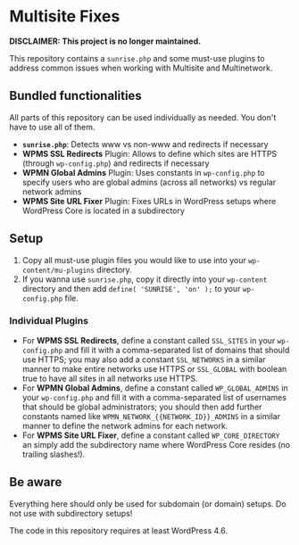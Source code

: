 # Multisite Fixes

**DISCLAIMER: This project is no longer maintained.**

This repository contains a `sunrise.php` and some must-use plugins to address common issues when working with Multisite and Multinetwork.

## Bundled functionalities

All parts of this repository can be used individually as needed. You don't have to use all of them.

* **`sunrise.php`**: Detects www vs non-www and redirects if necessary
* **WPMS SSL Redirects** Plugin: Allows to define which sites are HTTPS (through `wp-config.php`) and redirects if necessary
* **WPMN Global Admins** Plugin: Uses constants in `wp-config.php` to specify users who are global admins (across all networks) vs regular network admins
* **WPMS Site URL Fixer** Plugin: Fixes URLs in WordPress setups where WordPress Core is located in a subdirectory

## Setup

1. Copy all must-use plugin files you would like to use into your `wp-content/mu-plugins` directory.
2. If you wanna use `sunrise.php`, copy it directly into your `wp-content` directory and then add `define( 'SUNRISE', 'on' );` to your `wp-config.php` file.

### Individual Plugins

* For **WPMS SSL Redirects**, define a constant called `SSL_SITES` in your `wp-config.php` and fill it with a comma-separated list of domains that should use HTTPS; you may also add a constant `SSL_NETWORKS` in a similar manner to make entire networks use HTTPS or `SSL_GLOBAL` with boolean true to have all sites in all networks use HTTPS.
* For **WPMN Global Admins**, define a constant called `WP_GLOBAL_ADMINS` in your `wp-config.php` and fill it with a comma-separated list of usernames that should be global administrators; you should then add further constants named like `WPMN_NETWORK_{{NETWORK_ID}}_ADMINS` in a similar manner to define the network admins for each network.
* For **WPMS Site URL Fixer**, define a constant called `WP_CORE_DIRECTORY` an simply add the subdirectory name where WordPress Core resides (no trailing slashes!).

## Be aware

Everything here should only be used for subdomain (or domain) setups. Do not use with subdirectory setups!

The code in this repository requires at least WordPress 4.6.
